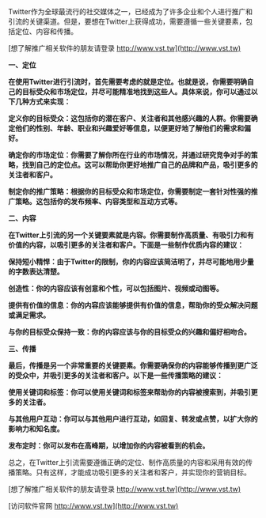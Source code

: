 Twitter作为全球最流行的社交媒体之一，已经成为了许多企业和个人进行推广和引流的关键渠道。但是，要想在Twitter上获得成功，需要遵循一些关键要素，包括定位、内容和传播。

[想了解推广相关软件的朋友请登录 http://www.vst.tw](http://www.vst.tw)

**一、定位**

**在使用Twitter进行引流时，首先需要考虑的就是定位。也就是说，你需要明确自己的目标受众和市场定位，并尽可能精准地找到这些人。具体来说，你可以通过以下几种方式来实现：**

**定义你的目标受众：这包括你的潜在客户、关注者和其他感兴趣的人群。你需要确定他们的性别、年龄、职业和兴趣爱好等信息，以便更好地了解他们的需求和偏好。**

**确定你的市场定位：你需要了解你所在行业的市场情况，并通过研究竞争对手的策略，找到自己的定位点。这可以帮助你更好地推广自己的品牌和产品，吸引更多的关注者和客户。**

**制定你的推广策略：根据你的目标受众和市场定位，你需要制定一套针对性强的推广策略。这包括你的发布频率、内容类型和互动方式等。**

**二、内容**

**在Twitter上引流的另一个关键要素就是内容。你需要制作高质量、有吸引力和有价值的内容，以吸引更多的关注者和客户。下面是一些制作优质内容的建议：**

**保持短小精悍：由于Twitter的限制，你的内容应该简洁明了，并尽可能地用少量的字数表达清楚。**

**创造性：你的内容应该有创意和个性，可以包括图片、视频或动图等。**

**提供有价值的信息：你的内容应该能够提供有价值的信息，帮助你的受众解决问题或满足需求。**

**与你的目标受众保持一致：你的内容应该与你的目标受众的兴趣和偏好相吻合。**

**三、传播**

**最后，传播是另一个非常重要的关键要素。你需要确保你的内容能够传播到更广泛的受众中，并吸引更多的关注者和客户。以下是一些传播策略的建议：**

**使用关键词和标签：你可以使用关键词和标签来帮助你的内容被搜索到，并吸引更多的关注者。**

**与其他用户互动：你可以与其他用户进行互动，如回复、转发或点赞，以扩大你的影响力和知名度。**

**发布定时：你可以发布在高峰期，以增加你的内容被看到的机会。**

总之，在Twitter上引流需要遵循正确的定位、制作高质量的内容和采用有效的传播策略。只有这样，才能成功吸引更多的关注者和客户，并实现你的营销目标。

[想了解推广相关软件的朋友请登录 http://www.vst.tw](http://www.vst.tw)


[访问软件官网 http://www.vst.tw](http://www.vst.tw)
